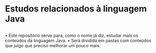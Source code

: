 # Estudos relacionados à linguagem Java
##
• Este repositório serve para, como o nome já diz, estudar mais os conteúdos da linguagem Java.
• Será dividida em pastas com conteúdos que julgo que preciso melhorar um pouco mais.
